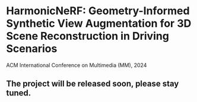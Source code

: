 # HarmonicNeRF: Geometry-Informed Synthetic View Augmentation for 3D Scene Reconstruction in Driving Scenarios

ACM International Conference on Multimedia (MM), 2024

## The project will be released soon, please stay tuned.
